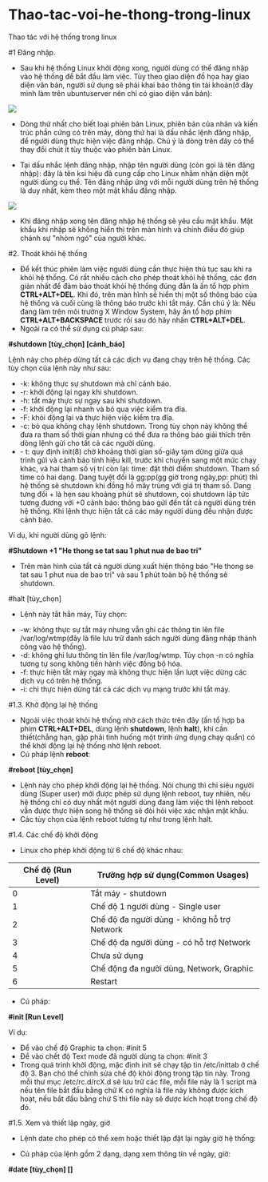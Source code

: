 # Thao-tac-voi-he-thong-trong-linux
Thao tác với hệ thống trong linux


#1 Đăng nhập.

- Sau khi hệ thống Linux khởi động xong, người dùng có thể đăng nhập vào hệ thống để bắt đầu làm việc. Tùy theo giao diện đồ họa hay giao diện văn bản, người sử dụng sẽ phải khai báo thông tin tài khoản(ở đây mình làm trên ubuntuserver nên chỉ có giao diện văn bản):

<img src="http://prntscr.com/8onjgv">

- Dòng thứ nhất cho biết loại phiên bản Linux, phiên bản của nhân và kiến trúc phần cứng có trên máy, dòng thứ hai là dấu nhắc lệnh đăng nhập, để người dùng thực hiện việc đăng nhập. Chú ý là dòng trên đây có thể thay đổi chút ít tùy thuộc vào phiên bản Linux.

- Tại dấu nhắc lệnh đăng nhập, nhập tên người dùng (còn gọi là tên đăng nhập): đây là tên ksi hiệu đã cung cấp cho Linux nhằm nhận diện một người dùng cụ thể. Tên đăng nhập ứng với mỗi người dùng trên hệ thống là duy nhất, kèm theo một mật khẩu đăng nhập.

<img src="http://prntscr.com/8onkxw">

- Khi đăng nhập xong tên đăng nhập hệ thống sẽ yêu cầu mật khẩu. Mật khẩu khi nhập sẽ không hiển thị trên màn hình và chính điều đó giúp chánh sự "nhòm ngó" của người khác.

#2. Thoát khỏi hệ thống

- Để kết thúc phiên làm việc người dùng cần thực hiện thủ tục sau khi ra khỏi hệ thống. Có rất nhiều cách cho phép thoát khỏi hệ thống, các đơn giản nhất để đảm bảo thoát khỏi hệ thống đúng đắn là ấn tổ hợp phím **CTRL+ALT+DEL**. Khi đó, trên màn hình sẽ hiển thị một số thông báo của hệ thống và cuối cùng là thông báo trước khi tắt máy. Cần chú ý là: Nếu đang làm trên môi trường X Window System, hãy ấn tổ hợp phím **CTRL+ALT+BACKSPACE** trước rồi sau đó hãy nhấn **CTRL+ALT+DEL**.
- Ngoài ra có thể sử dụng cú pháp sau:

**#shutdown [tùy_chọn] <time> [cảnh_báo]**

Lệnh này cho phép dừng tất cả các dịch vụ đang chạy trên hệ thống.
Các tùy chọn của lệnh này như sau:
<ul>
<li>-k: không thực sự shutdown mà chỉ cảnh báo.</li>
<li>-r: khởi động lại ngay khi shutdown.</li>
<li>-h: tắt máy thực sự ngay sau khi shutdown.</li>
<li>-f: khởi động lại nhanh và bỏ qua việc kiểm tra đĩa.</li>
<li>-F: khỏi động lại và thực hiện việc kiểm tra đĩa.</li>
<li>-c: bỏ qua không chạy lệnh shutdown. Trong tùy chọn này không thể đưa ra tham số thời gian nhưng có thể đưa ra thông báo giải thích trên dòng lệnh gửi cho tất cả các người dùng.</li>
<li>- t: quy định init(8) chờ khoảng thời gian số-giây tạm dừng giữa quá trình gửi và cảnh báo tính hiệu kill, trước khi chuyển sang một mức chạy khác, và hai tham số vị trí còn lại:
time: đặt thời điểm shutdown. Tham số time có hai dạng. Dang tuyệt đối là gg:pp(gg giờ trong ngày,pp: phút) thì hệ thống sẽ shutdown khi đồng hồ máy trùng với giá trị tham số. Dang tưng đối +<số> là hẹn sau khoảng <số> phút sẽ shutdown, coi shutdown lập tức tương đương với +0
cảnh báo: thông báo gửi đến tất cả người dùng trên hệ thống. Khi lệnh thực hiện tất cả các máy người dùng đều nhận được cảnh báo.</li>
</ul>

Ví dụ, khi người dùng gõ lệnh:

**#Shutdown +1 "He thong se tat sau 1 phut nua de bao tri"**

- Trên màn hình của tất cả người dùng xuất hiện thông báo "He thong se tat sau 1 phut nua de bao tri" và sau 1 phút toàn bộ hệ thống sẽ shutdown.

#halt [tùy_chọn]

- Lệnh này tắt hẳn máy, Tùy chọn:
<ul>
<li>-w: không thực sự tắt máy nhưng vẫn ghi các thông tin lên file /var/log/wtmp(đây là file lưu trữ danh sách người dùng đăng nhập thành công vào hệ thống).</li>
<li>-d: không ghi lưu thông tin lên file /var/log/wtmp. Tùy chọn -n có nghĩa tương tự song không tiến hành việc đồng bộ hóa.</li>
<li>-f: thực hiện tắt máy ngay mà không thực hiện lần lượt việc dừng các dịch vụ có trên hệ thống.</li>
<li>-i: chỉ thực hiện dừng tất cả các dịch vụ mạng trước khi tắt máy.</li>
</ul>

#1.3. Khở động lại hệ thống

- Ngoài việc thoát khỏi hệ thống nhờ cách thức trên đây (ấn tổ hợp ba phím **CTRL+ALT+DEL**, dùng lệnh **shutdown**, lệnh **halt**), khi cần thiết(chẳng hạn, gặp phải tình huống một trình ứng dụng chạy quẩn) có thể khởi động lại hệ thống nhờ lệnh reboot.
- Cú pháp lệnh **reboot**:

**#reboot [tùy_chọn]**

- Lệnh này cho phép khởi động lại hệ thống. Nói chung thì chỉ siêu người dùng (Super user) mới được phép sử dụng lệnh reboot, tuy nhiên, nếu hệ thống chỉ có duy nhất một người dùng đang làm việc thì lệnh reboot vẫn được thực hiện song hệ thống sẽ đòi hỏi việc xác nhận mật khẩu.
- Các tùy chọn của lệnh reboot tương tự như trong lệnh halt.

#1.4. Các chế độ khởi động

- Linux cho phép khởi động từ 6 chế độ khác nhau:

| Chế độ (Run Level) | Trường hợp sử dụng(Common Usages) |
|--------------------|-----------------------------------|
| 0 | Tắt máy - shutdown |
| 1 | Chế độ 1 người dùng - Single user |
| 2 | Chế độ đa người dùng - không hỗ trợ Network |
| 3 | Chế độ đa người dùng - có hỗ trợ Network |
| 4 | Chưa sử dụng  |
| 5 | Chế động đa người dùng, Network, Graphic |
| 6 | Restart |

- Cú pháp:

**#init [Run Level]**

Ví dụ:

- Để vào chế độ Graphic ta chọn: #init 5
- Để vào chết độ Text mode đã người dùng ta chọn: #init 3
- Trong quá trình khởi động, mặc định init sẽ chạy tập tin /etc/inittab ở chế độ 3. Bạn chó thể chỉnh sửa chế độ khỏi động trong tập tin này. Trong mỗi thư mục /etc/rc.d/rcX.d sẽ lưu trữ các file, mỗi file này là 1 script mà nếu tên file bắt đầu bằng chữ K có nghĩa là file này không được kích hoạt, nếu bắt đầu bằng chứ S thì file này sẽ được kích hoạt trong chế độ đó.

#1.5. Xem và thiết lập ngày, giờ

- Lệnh date cho phép có thể xem hoặc thiết lập đặt lại ngày giờ hệ thống:

- Cú pháp của lệnh gồm 2 dạng, dạng xem thông tin về ngày, giờ:

**#date [tùy_chọn] []**
